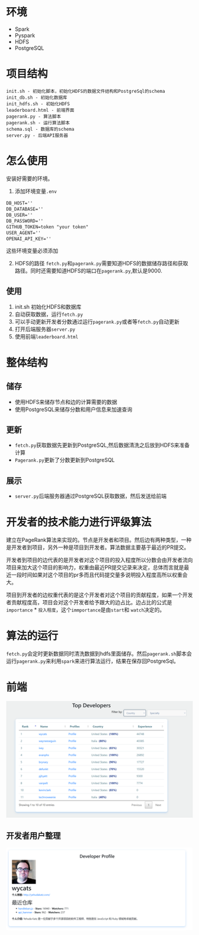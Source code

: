 # 环境
* Spark
* Pyspark
* HDFS
* PostgreSQL

# 项目结构
```
init.sh - 初始化脚本，初始化HDFS的数据文件结构和PostgreSql的schema
init_db.sh - 初始化数据库
init_hdfs.sh - 初始化HDFS
leaderboard.html - 前端界面
pagerank.py - 算法脚本
pagerank.sh - 运行算法脚本
schema.sql - 数据库的schema
server.py - 后端API服务器
```
# 怎么使用
安装好需要的环境。

1. 添加环境变量`.env`
```
DB_HOST=''
DB_DATABASE=''
DB_USER=''
DB_PASSWORD=''
GITHUB_TOKEN=token "your token"
USER_AGENT=''
OPENAI_API_KEY=''
```
这些环境变量必须添加

2. HDFS的路径
`fetch.py`和`pagerank.py`需要知道HDFS的数据储存路径和获取路径。同时还需要知道HDFS的端口在`pagerank.py`,默认是9000.


## 使用
1. init.sh 初始化HDFS和数据库
2. 自动获取数据，运行`fetch.py`
3. 可以手动更新开发者分数通过运行`pagerank.py`或者等`fetch.py`自动更新
4. 打开后端服务器`server.py`
5. 使用前端`leaderboard.html`

# 整体结构
## 储存
* 使用HDFS来储存节点和边的计算需要的数据
* 使用PostgreSQL来储存分数和用户信息来加速查询
## 更新
* `fetch.py`获取数据先更新到PostgreSQL,然后数据清洗之后放到HDFS来准备计算
* `Pagerank.py`更新了分数更新到PostgreSQL
## 展示
* `server.py`后端服务器通过PostgreSQL获取数据，然后发送给前端

# 开发者的技术能力进行评级算法
建立在PageRank算法来实现的。节点是开发者和项目。然后边有两种类型，一种是开发者到项目，另外一种是项目到开发者。算法数据主要基于最近的PR提交。

开发者到项目的边代表的是开发者对这个项目的投入程度所以分数会由开发者流向项目来加大这个项目的影响力，权重由最近PR提交记录来决定，总体而言就是最近一段时间如果对这个项目的pr多而且代码提交量多说明投入程度高所以权重会大。

项目到开发者的边权重代表的是这个开发者对这个项目的贡献程度，如果一个开发者贡献程度高，项目会对这个开发者给予跟大的边占比。边占比的公式是`importance` * `投入程度`，这个`immportance`是由`start`和 `watch`决定的。

# 算法的运行
`fetch.py`会定时更新数据同时清洗数据到hdfs里面储存。然后`pagerank.sh`脚本会运行`pagerank.py`来利用`spark`来进行算法运行，结果在保存回PostgreSql。

# 前端
![图片描述](./img/display.png)

## 开发者用户整理
![图片描述](./img/display2.png)